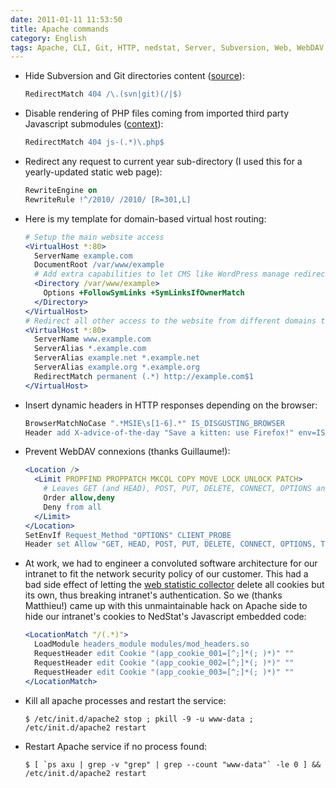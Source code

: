 ```yaml
---
date: 2011-01-11 11:53:50
title: Apache commands
category: English
tags: Apache, CLI, Git, HTTP, nedstat, Server, Subversion, Web, WebDAV
---
```


- Hide Subversion and Git directories content ([source](https://news.ycombinator.com/item?id=839016)):

  ```apache
  RedirectMatch 404 /\.(svn|git)(/|$)
  ```

- Disable rendering of PHP files coming from imported third party Javascript submodules ([context](https://github.com/kdeldycke/cool-cavemen-k2-theme/blob/master/.htaccess)):

  ```apache
  RedirectMatch 404 js-(.*)\.php$
  ```

- Redirect any request to current year sub-directory (I used this for a yearly-updated static web page):

  ```apache
  RewriteEngine on
  RewriteRule !^/2010/ /2010/ [R=301,L]
  ```

- Here is my template for domain-based virtual host routing:

  ```apache
  # Setup the main website access
  <VirtualHost *:80>
    ServerName example.com
    DocumentRoot /var/www/example
    # Add extra capabilities to let CMS like WordPress manage redirections
    <Directory /var/www/example>
      Options +FollowSymLinks +SymLinksIfOwnerMatch
    </Directory>
  </VirtualHost>
  # Redirect all other access to the website from different domains to the canonical URL
  <VirtualHost *:80>
    ServerName www.example.com
    ServerAlias *.example.com
    ServerAlias example.net *.example.net
    ServerAlias example.org *.example.org
    RedirectMatch permanent (.*) http://example.com$1
  </VirtualHost>
  ```

- Insert dynamic headers in HTTP responses depending on the browser:

  ```apache
  BrowserMatchNoCase ".*MSIE\s[1-6].*" IS_DISGUSTING_BROWSER
  Header add X-advice-of-the-day "Save a kitten: use Firefox!" env=IS_DISGUSTING_BROWSER
  ```

- Prevent WebDAV connexions (thanks Guillaume!):

  ```apache
  <Location />
    <Limit PROPFIND PROPPATCH MKCOL COPY MOVE LOCK UNLOCK PATCH>
      # Leaves GET (and HEAD), POST, PUT, DELETE, CONNECT, OPTIONS and TRACE alone
      Order allow,deny
      Deny from all
    </Limit>
  </Location>
  SetEnvIf Request_Method "OPTIONS" CLIENT_PROBE
  Header set Allow "GET, HEAD, POST, PUT, DELETE, CONNECT, OPTIONS, TRACE" env=CLIENT_PROBE
  ```

- At work, we had to engineer a convoluted software architecture for our
  intranet to fit the network security policy of our customer. This had a bad
  side effect of letting the [web statistic
  collector](https://web.archive.org/web/20111008000404/https://www.nedstat.com)
  delete all cookies but its own, thus breaking intranet's authentication. So
  we (thanks Matthieu!) came up with this unmaintainable hack on Apache side to
  hide our intranet's cookies to NedStat's Javascript embedded code:

  ```apache
  <LocationMatch "/(.*)">
    LoadModule headers_module modules/mod_headers.so
    RequestHeader edit Cookie "(app_cookie_001=[^;]*(; )*)" ""
    RequestHeader edit Cookie "(app_cookie_002=[^;]*(; )*)" ""
    RequestHeader edit Cookie "(app_cookie_003=[^;]*(; )*)" ""
  </LocationMatch>
  ```

- Kill all apache processes and restart the service:

  ```shell-session
  $ /etc/init.d/apache2 stop ; pkill -9 -u www-data ; /etc/init.d/apache2 restart
  ```

- Restart Apache service if no process found:

  ```shell-session
  $ [ `ps axu | grep -v "grep" | grep --count "www-data"` -le 0 ] && /etc/init.d/apache2 restart
  ```
